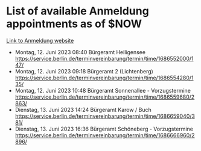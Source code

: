 # List of available Anmeldung appointments as of $NOW
[Link to Anmeldung website](https://service.berlin.de/terminvereinbarung/termin/tag.php?termin=1&anliegen[]=120686&dienstleisterlist=122210,122217,327316,122219,327312,122227,327314,122231,327346,122243,327348,122254,122252,329742,122260,329745,122262,329748,122271,327278,122273,327274,122277,327276,330436,122280,327294,122282,327290,122284,327292,122291,327270,122285,327266,122286,327264,122296,327268,150230,329760,122297,327286,122294,327284,122312,329763,122314,329775,122304,327330,122311,327334,122309,327332,317869,122281,327352,122279,329772,122283,122276,327324,122274,327326,122267,329766,122246,327318,122251,327320,122257,327322,122208,327298,122226,327300&herkunft=http%3A%2F%2Fservice.berlin.de%2Fdienstleistung%2F120686%2F)
- Montag, 12. Juni 2023 08:40 Bürgeramt Heiligensee https://service.berlin.de/terminvereinbarung/termin/time/1686552000/147/
- Montag, 12. Juni 2023 09:18 Bürgeramt 2 (Lichtenberg) https://service.berlin.de/terminvereinbarung/termin/time/1686554280/135/
- Montag, 12. Juni 2023 10:48 Bürgeramt Sonnenallee - Vorzugstermine https://service.berlin.de/terminvereinbarung/termin/time/1686559680/2863/
- Dienstag, 13. Juni 2023 14:24 Bürgeramt Karow / Buch https://service.berlin.de/terminvereinbarung/termin/time/1686659040/381/
- Dienstag, 13. Juni 2023 16:36 Bürgeramt Schöneberg - Vorzugstermine https://service.berlin.de/terminvereinbarung/termin/time/1686666960/2896/
